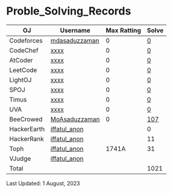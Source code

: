 # Proble_Solving_Records

| OJ | Username | Max Ratting | Solve |
| -- | -------- | ----------- | ----- |
| Codeforces | [mdasaduzzaman](https://codeforces.com/profile/mdasaduzzaman)| 0 | [0]() |
| CodeChef | [xxxx]() | 0 | [0]() |
| AtCoder | [xxxx]() | 0 | [0]() |
| LeetCode | [xxxx]() | 0 | [0]() |
| LightOJ | [xxxx]() | 0 | [0]() |
| SPOJ | [xxxx]() | 0 | [0]() |  
| Timus | [xxxx]() | 0 | [0]() |
| UVA | [xxxx]() | 0 | [0]() |
| BeeCrowed | [MoAsaduzzaman](https://www.beecrowd.com.br/judge/en/profile/875460) | 0 | [107](https://github.com/MoAsaduzzaman/Probelm_Solving_beecrowd) | 
| HackerEarth | [iffatul_anon]() |  | 0 |
| HackerRank | [iffatul_anon](https://www.hackerrank.com/iffatul_anon?hr_r=1) |  | 11 |
| Toph | [iffatul_anon](https://toph.co/u/iffatul_anon) | 1741A | 31 |
| VJudge | [iffatul_anon](https://vjudge.net/user/iffatul_anon) |  |  |
| Total |  |  | 1021 |

Last Updated: 1 August, 2023
